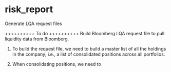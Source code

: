 # risk_report
Generate LQA request files



++++++++++
To do
++++++++++
Build Bloomberg LQA request file to pull liquidity data from Bloomberg.

1. To build the request file, we need to build a master list of all the holdings in the company; i.e., a list of consolidated positions across all portfolios.

2. When consolidating positions, we need to 